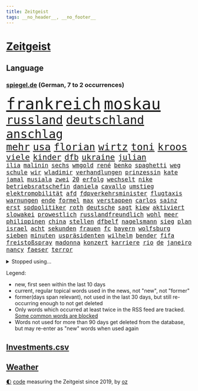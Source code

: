 ```yaml
---
title: Zeitgeist
tags: __no_header__, __no_footer__
---
```


# [Zeitgeist](https://oliz.io/zeitgeist/)

## Language

<h3><a href="https://www.spiegel.de" target="_blank">spiegel.de</a> (German, 7 to 2 occurrences)</h3>
<p style="font-family:monospace">
<span style="font-size:32pt"><a href="news_links.html#frankreich" class="current">frankreich</a></span>
<span style="font-size:32pt"><a href="news_links.html#moskau" class="current">moskau</a></span>
<br>
<span style="font-size:24pt"><a href="news_links.html#russland" class="current">russland</a></span>
<span style="font-size:24pt"><a href="news_links.html#deutschland" class="current">deutschland</a></span>
<span style="font-size:24pt"><a href="news_links.html#anschlag" class="current">anschlag</a></span>
<br>
<span style="font-size:20pt"><a href="news_links.html#mehr" class="current">mehr</a></span>
<span style="font-size:20pt"><a href="news_links.html#usa" class="current">usa</a></span>
<span style="font-size:20pt"><a href="news_links.html#florian" class="current">florian</a></span>
<span style="font-size:20pt"><a href="news_links.html#wirtz" class="current">wirtz</a></span>
<span style="font-size:20pt"><a href="news_links.html#toni" class="current">toni</a></span>
<span style="font-size:20pt"><a href="news_links.html#kroos" class="current">kroos</a></span>
<br>
<span style="font-size:16pt"><a href="news_links.html#viele" class="current">viele</a></span>
<span style="font-size:16pt"><a href="news_links.html#kinder" class="current">kinder</a></span>
<span style="font-size:16pt"><a href="news_links.html#dfb" class="current">dfb</a></span>
<span style="font-size:16pt"><a href="news_links.html#ukraine" class="current">ukraine</a></span>
<span style="font-size:16pt"><a href="news_links.html#julian" class="current">julian</a></span>
<br>
<span style="font-size:12pt"><a href="news_links.html#ilia" class="new">ilia</a></span>
<span style="font-size:12pt"><a href="news_links.html#malinin" class="new">malinin</a></span>
<span style="font-size:12pt"><a href="news_links.html#sechs" class="current">sechs</a></span>
<span style="font-size:12pt"><a href="news_links.html#wmgold" class="new">wmgold</a></span>
<span style="font-size:12pt"><a href="news_links.html#rené" class="current">rené</a></span>
<span style="font-size:12pt"><a href="news_links.html#benko" class="current">benko</a></span>
<span style="font-size:12pt"><a href="news_links.html#spaghetti" class="current">spaghetti</a></span>
<span style="font-size:12pt"><a href="news_links.html#weg" class="current">weg</a></span>
<span style="font-size:12pt"><a href="news_links.html#schule" class="current">schule</a></span>
<span style="font-size:12pt"><a href="news_links.html#wir" class="current">wir</a></span>
<span style="font-size:12pt"><a href="news_links.html#wladimir" class="current">wladimir</a></span>
<span style="font-size:12pt"><a href="news_links.html#verhandlungen" class="current">verhandlungen</a></span>
<span style="font-size:12pt"><a href="news_links.html#prinzessin" class="current">prinzessin</a></span>
<span style="font-size:12pt"><a href="news_links.html#kate" class="current">kate</a></span>
<span style="font-size:12pt"><a href="news_links.html#jamal" class="current">jamal</a></span>
<span style="font-size:12pt"><a href="news_links.html#musiala" class="current">musiala</a></span>
<span style="font-size:12pt"><a href="news_links.html#zwei" class="current">zwei</a></span>
<span style="font-size:12pt"><a href="news_links.html#20" class="current">20</a></span>
<span style="font-size:12pt"><a href="news_links.html#erfolg" class="current">erfolg</a></span>
<span style="font-size:12pt"><a href="news_links.html#wechselt" class="current">wechselt</a></span>
<span style="font-size:12pt"><a href="news_links.html#nike" class="new">nike</a></span>
<span style="font-size:12pt"><a href="news_links.html#betriebsratschefin" class="new">betriebsratschefin</a></span>
<span style="font-size:12pt"><a href="news_links.html#daniela" class="current">daniela</a></span>
<span style="font-size:12pt"><a href="news_links.html#cavallo" class="current">cavallo</a></span>
<span style="font-size:12pt"><a href="news_links.html#umstieg" class="current">umstieg</a></span>
<span style="font-size:12pt"><a href="news_links.html#elektromobilität" class="new">elektromobilität</a></span>
<span style="font-size:12pt"><a href="news_links.html#afd" class="current">afd</a></span>
<span style="font-size:12pt"><a href="news_links.html#fdpverkehrsminister" class="current">fdpverkehrsminister</a></span>
<span style="font-size:12pt"><a href="news_links.html#flugtaxis" class="current">flugtaxis</a></span>
<span style="font-size:12pt"><a href="news_links.html#warnungen" class="current">warnungen</a></span>
<span style="font-size:12pt"><a href="news_links.html#ende" class="current">ende</a></span>
<span style="font-size:12pt"><a href="news_links.html#formel" class="current">formel</a></span>
<span style="font-size:12pt"><a href="news_links.html#max" class="current">max</a></span>
<span style="font-size:12pt"><a href="news_links.html#verstappen" class="current">verstappen</a></span>
<span style="font-size:12pt"><a href="news_links.html#carlos" class="current">carlos</a></span>
<span style="font-size:12pt"><a href="news_links.html#sainz" class="current">sainz</a></span>
<span style="font-size:12pt"><a href="news_links.html#erst" class="current">erst</a></span>
<span style="font-size:12pt"><a href="news_links.html#spdpolitiker" class="current">spdpolitiker</a></span>
<span style="font-size:12pt"><a href="news_links.html#roth" class="current">roth</a></span>
<span style="font-size:12pt"><a href="news_links.html#deutsche" class="current">deutsche</a></span>
<span style="font-size:12pt"><a href="news_links.html#sagt" class="current">sagt</a></span>
<span style="font-size:12pt"><a href="news_links.html#kiew" class="current">kiew</a></span>
<span style="font-size:12pt"><a href="news_links.html#aktiviert" class="current">aktiviert</a></span>
<span style="font-size:12pt"><a href="news_links.html#slowakei" class="new">slowakei</a></span>
<span style="font-size:12pt"><a href="news_links.html#prowestlich" class="new">prowestlich</a></span>
<span style="font-size:12pt"><a href="news_links.html#russlandfreundlich" class="new">russlandfreundlich</a></span>
<span style="font-size:12pt"><a href="news_links.html#wohl" class="current">wohl</a></span>
<span style="font-size:12pt"><a href="news_links.html#meer" class="current">meer</a></span>
<span style="font-size:12pt"><a href="news_links.html#philippinen" class="current">philippinen</a></span>
<span style="font-size:12pt"><a href="news_links.html#china" class="current">china</a></span>
<span style="font-size:12pt"><a href="news_links.html#stellen" class="current">stellen</a></span>
<span style="font-size:12pt"><a href="news_links.html#dfbelf" class="current">dfbelf</a></span>
<span style="font-size:12pt"><a href="news_links.html#nagelsmann" class="current">nagelsmann</a></span>
<span style="font-size:12pt"><a href="news_links.html#sieg" class="current">sieg</a></span>
<span style="font-size:12pt"><a href="news_links.html#plan" class="current">plan</a></span>
<span style="font-size:12pt"><a href="news_links.html#israel" class="current">israel</a></span>
<span style="font-size:12pt"><a href="news_links.html#acht" class="current">acht</a></span>
<span style="font-size:12pt"><a href="news_links.html#sekunden" class="current">sekunden</a></span>
<span style="font-size:12pt"><a href="news_links.html#frauen" class="current">frauen</a></span>
<span style="font-size:12pt"><a href="news_links.html#fc" class="current">fc</a></span>
<span style="font-size:12pt"><a href="news_links.html#bayern" class="current">bayern</a></span>
<span style="font-size:12pt"><a href="news_links.html#wolfsburg" class="current">wolfsburg</a></span>
<span style="font-size:12pt"><a href="news_links.html#sieben" class="current">sieben</a></span>
<span style="font-size:12pt"><a href="news_links.html#minuten" class="current">minuten</a></span>
<span style="font-size:12pt"><a href="news_links.html#uspräsidenten" class="current">uspräsidenten</a></span>
<span style="font-size:12pt"><a href="news_links.html#wilhelm" class="current">wilhelm</a></span>
<span style="font-size:12pt"><a href="news_links.html#bender" class="new">bender</a></span>
<span style="font-size:12pt"><a href="news_links.html#fifa" class="current">fifa</a></span>
<span style="font-size:12pt"><a href="news_links.html#freistoßspray" class="new">freistoßspray</a></span>
<span style="font-size:12pt"><a href="news_links.html#madonna" class="current">madonna</a></span>
<span style="font-size:12pt"><a href="news_links.html#konzert" class="current">konzert</a></span>
<span style="font-size:12pt"><a href="news_links.html#karriere" class="current">karriere</a></span>
<span style="font-size:12pt"><a href="news_links.html#rio" class="current">rio</a></span>
<span style="font-size:12pt"><a href="news_links.html#de" class="current">de</a></span>
<span style="font-size:12pt"><a href="news_links.html#janeiro" class="current">janeiro</a></span>
<span style="font-size:12pt"><a href="news_links.html#nancy" class="current">nancy</a></span>
<span style="font-size:12pt"><a href="news_links.html#faeser" class="current">faeser</a></span>
<span style="font-size:12pt"><a href="news_links.html#terror" class="current">terror</a></span>
</p>
<details>
<summary>Stopped using...</summary>
<p class="former" style="font-size:12pt">
grenzen(1250) positionen(1250) starke(1250) schlagen(1249) verschiedene(1249) bekannten(1248) gewaltige(1248) oben(1248) rheinlandpfalz(1248) übernehmen(1248) material(1247) sonne(1247) 2016(1246) bayerische(1246) gewissen(1246) hollywood(1246) plus(1246) versorgt(1246) warnung(1246) weltweiten(1246) fußballquiz(1245) hieß(1245) rassistische(1245) sturm(1245) turnier(1245) verbietet(1245) vergeblich(1245) botschaften(1244) enorm(1244) fdpchef(1244) gehe(1244) hacker(1244) la(1244) sachsenanhalt(1244) passen(1243) walter(1243) wirkte(1243) gestoßen(1242) hinterlassen(1242) riesige(1242) twitter(1242) verheerenden(1242) verunglückt(1242) 150(1241) jüngste(1241) krank(1241) schicksal(1241) van(1241) verlor(1241) verluste(1241) vorübergehend(1241) bestellt(1240) besucher(1240) fischer(1240) gegenteil(1240) nürnberg(1240) werder(1240) anbieten(1239) begleitet(1239) gefährlicher(1239) geschossen(1239) konjunktur(1239) pariser(1239) scheiterte(1239) solle(1239) volksrepublik(1239) woher(1239) jahrzehnte(1238) venezuela(1238) beteiligten(1237) freie(1237) infrage(1237) leid(1237) schwanger(1237) restaurants(1236) senkt(1236) verschiebt(1236) 27(1235) ausfallen(1235) auswirkungen(1235) dementiert(1235) reaktion(1234) siegte(1234) tötung(1234) historische(1233) hotels(1233) kostet(1233) motiv(1233) schnellen(1233) standen(1233) stieg(1233) 600(1232) feld(1232) störung(1232) 1500(1231) philipp(1231) springt(1231) geschäftsführer(1230) schottland(1230) begriff(1229) einreise(1229) erfüllt(1228) exporte(1228) matthias(1228) schriftsteller(1228) band(1227) holocaust(1227) ausmaß(1226) todesopfer(1226) empfängt(1225) erwischt(1224) gekauft(1224) ausgesetzt(1223) katholischen(1223) fan(1222) begrüßt(1219) gouverneur(1219) projekte(1215) gelandet(1213) insolvenz(1209) bangen(1207) bewegt(1204) erhöhung(1202) überfall(1202) zdf(1199) empfangen(1193) ausgetragen(1192) abschluss(1186) rache(1182) leiter(1162) festgesetzt(1160) anna(1136) öffnet(1132) vormarsch(1114) josef(1100) ausländischen(1089) abgegeben(1017) vorsicht(1005) müll(1000) ministerin(989) zerstörte(987) volk(981) 72(967) fluten(943) zerstörten(943) kollision(940) beeinträchtigt(939) 700(938) gestern(938) unterdrückung(936) befürwortet(930) börsen(916) teure(914) gleichen(899) tiger(896) medwedew(892) rauswurf(879) spezielle(875) energiekrise(874) ampelparteien(862) oppositionsführer(861) methode(854) beliebt(848) härte(847) gewaltsamen(831) zufall(825) verabschieden(817) sank(814) möchten(807) ukrainer(806) weiten(796) geplatzt(787) gerichte(783) lemke(783) steffi(783) filmemacher(764) unwetter(755) behauptete(753) stabil(729) ankommt(723) riskant(720) gemeint(713) dilemma(712) fox(702) herrschte(702) lohn(700) fußballerinnen(697) gewerkschaften(695) zusätzlich(694) jack(681) ehrt(665) verhängnis(664) konzerte(658) steuerhinterziehung(658) 79(655) chefs(651) ausbauen(648) grünenpolitikerin(648) libanon(642) bedarf(641) bedrohte(640) irans(633) nationale(631) ukrainerusslandkrieg(631) setzten(625) neustart(620) erntet(614) jemals(611) kämpferisch(602) freigabe(599) ähnlichen(597) fpö(594) angespannt(590) notruf(585) führten(576) durchs(573) hetze(573) raten(570) 63(564) schickte(558) lettland(557) lula(551) kita(548) konten(541) stemmen(540) dunkle(539) juristische(536) entzieht(534) quer(530) nationaltrainer(528) niederlagen(526) lkwfahrer(525) neymar(525) angreifen(523) eineinhalb(522) männliche(513) hit(512) rechtfertigt(508) zweifeln(508) prien(507) abbruch(503) kocht(503) indonesien(500) taucher(496) trümmern(496) nächtlichen(486) familienministerin(478) paus(478) beschert(475) einstige(475) bewirken(471) düster(470) kampfjets(469) verbindungen(469) verbrenner(466) wechselte(462) mächtige(455) hauses(453) wein(453) überprüfen(453) weißes(445) 16jährige(444) abhilfe(444) dreier(441) leblos(439) mittelpunkt(437) renommierte(437) pedro(435) praxis(435) rammt(435) kongo(434) ussängerin(430) hinkt(429) plätze(427) forscherteam(426) viertagewoche(425) solcher(423) christdemokraten(421) zeitplan(421) hilfsorganisation(416) herstellers(413) özdemir(413) fortan(412) profifußball(407) wasserstoff(406) übers(406) entsprechende(404) fahrbahn(402) gelangt(402) nötigung(401) autofahren(400) chatbot(400) regierungsvertreter(400) niederländischen(397) schleswigholsteins(395) stein(394) militäreinsatz(390) siedlung(390) usbürger(389) karin(386) saintgermain(385) uefa(384) sondervermögen(383) tourist(383) 51(378) anhand(373) warnte(373) gala(372) instituts(371) wütenden(369) entschlossen(368) wurzeln(366) beigetragen(363) unweit(363) glücklicher(361) kassen(360) zukünftig(356) 40jähriger(353) kindergrundsicherung(353) parlamentswahlen(346) mordkommission(345) veto(345) bewährung(342) geflüchtet(342) taiwans(339) linksfraktion(338) astronomie(337) pool(337) jim(334) bijan(333) basketballer(323) inter(321) kosovo(320) einsturz(319) intensivstation(319) lina(314) erging(310) halbjahr(309) buchen(308) sang(308) vollem(308) meilenstein(307) versehentlich(307) optimismus(304) seniorin(304) diebstahl(303) rezepte(303) ereignis(302) spdfraktion(301) gästen(300) imperium(300) formuliert(299) ifo(295) südkoreas(293) gewürdigt(291) außenseiter(290) nachbesserungen(290) militante(287) absurd(283) flugzeugabsturz(283) kalifornischen(283) länderspiel(283) tritte(282) kalender(278) erdrutsch(275) entgehen(273) epstein(273) jeffrey(273) widerstands(272) drastische(271) kaputte(270) unfallort(269) brasiliens(268) sächsischen(267) kette(265) politologe(264) gabriel(263) wiesbaden(263) jina(261) mahsa(261) modellen(259) berechnungen(257) spotify(254) schweigt(252) neuschwanstein(249) aiwanger(246) hubert(246) beschloss(244) flieger(244) militäroperation(244) klagten(243) nations(243) zwischenstopp(243) unwahrheiten(242) verteuern(242) verbreitung(240) mutmaßliches(238) randale(238) selbstoptimierung(238) nahostkonflikt(237) zutaten(236) afdpolitiker(235) becken(234) bolsonaro(233) jair(233) entpuppt(232) neubrandenburg(232) nördlich(231) drohender(229) sauna(229) ausgetauscht(228) verkehrswende(227) forschern(226) wegovy(223) cdugeneralsekretär(222) football(222) gerichtsverfahren(221) bob(220) argentiniens(218) geglückt(216) argentinier(213) beispiellose(213) erahnen(213) teuersten(213) entkam(212) flüchtet(212) sozialleistungen(212) überweisen(212) boykott(210) südkoreanische(210) teilzeit(210) 51jährige(209) akute(209) anlage(206) unwohlsein(206) wahlkreis(206) militärhilfe(203) kandidiert(202) sichergestellt(202) negative(201) usschauspielerin(201) interessant(200) israeli(200) überqueren(198) bargeld(197) mannschaften(197) verfolgung(194) trendwende(193) jüdisches(192) usamerikanerin(192) niedrigeren(191) bürgerinnen(190) ermordeten(190) rekordtief(190) säugling(190) javier(189) konsequent(189) milei(189) betrag(187) heimwm(187) sperrte(185) british(184) franziska(184) bundesligaspiel(183) hansgeorg(183) maaßen(183) neubauten(183) tabellenspitze(182) block(181) gewinner(181) nachteile(181) staatsbürgerschaft(181) ferne(179) fußballfans(177) schlechtesten(177) onkel(176) kühne(175) sigmar(175) starkgemacht(174) echo(173) unabhängig(172) gewässern(171) verfahrens(171) dokumentarfilm(170) getöteter(170) heutzutage(170) attentäter(168) umfragetief(168) 1994(167) auftritte(167) kanal(166) atomkraftwerke(165) kimmich(165) magie(165) versinkt(165) einzelnen(164) freigestellt(164) lieferwagen(164) zurückhaltend(164) irrsinn(163) krimineller(163) lebende(163) bezug(162) blutige(162) kritikerin(162) meldung(162) klausmichael(161) kommissionspräsidentin(161) tauchten(161) erstaunliche(159) massenproteste(159) verbrennungen(159) linkenpolitiker(158) reifen(158) spätsommer(158) klarer(157) freiheitsstrafen(156) schenkt(156) schulnoten(156) mitmenschen(155) sechsjähriger(154) taxi(154) verdrängt(153) rekordzahl(152) trucker(152) 85(151) beatles(151) ebay(151) eusanktionen(149) angehende(148) israelischer(148) tabellenkeller(146) tagesordnung(146) zugesagt(146) gerichtsurteil(145) nächte(145) continental(144) hinterlässt(144) historikerin(144) seitenlinie(144) terzić(144) jüngster(143) irische(142) populären(142) hackerangriff(141) lenkt(141) liefen(141) würgen(141) festlegen(140) flügels(140) neuerung(140) bangkok(139) erzählungen(139) differenzen(138) echter(137) jahrelange(137) kundgebung(137) auswärtsspiel(136) besorgen(136) propalästinensischen(136) abnehmspritzen(135) gazastreifens(135) ozempic(135) attentat(133) bisweilen(133) damaskus(132) ndr(132) ratlos(132) repräsentantenhaus(132) antje(129) bestätigte(129) bundesligapartie(129) doha(129) liebäugelt(129) woods(129) zielgruppe(129) awdijiwka(128) hamasanführer(128) tränengas(128) garmischpartenkirchen(127) gekapert(127) rechtsextrem(127) konflikten(126) perspektiven(126) verantwortliche(126) achtzigerjahre(125) klimafreundliche(125) offenkundig(125) holding(124) prangern(124) santos(124) wars(124) zweiprozentziel(124) beteuert(123) eintreten(123) zugunsten(123) bo(121) gestohlene(121) silva(121) tabelle(121) abschiebestopp(120) messungen(120) tochterfirma(120) versammelt(120) zerstörungen(120) besitzerin(119) lewandowski(118) elbtower(117) fußballwelt(117) gerichten(116) kostüme(116) luftangriff(116) urlauberinnen(116) begibt(115) tunnelsystem(115) agrarminister(114) erkannt(114) abschiebung(113) nordrheinwestfälischen(112) friedlich(111) influencerin(111) perry(111) 77jährige(110) doppelter(110) voranbringen(110) barbara(109) ampelpartner(108) autonomiebehörde(108) crown(108) fußballbundesligist(108) vollständige(108) banner(107) bewirkt(107) arbeitsrecht(106) extrainer(106) kriegstüchtig(106) siedler(106) stünde(105) wunschdenken(105) hamasmassaker(104) arbeitsagentur(103) stationieren(103) unverhältnismäßig(103) dunkeln(102) auftaktsieg(101) doppelte(101) eier(101) kadewe(100) kurios(100) lake(100) beugen(99) zweistaatenlösung(99) 67(98) beendete(98) dylan(98) gesetzesänderung(98) getrennte(98) wohngeld(98) alabama(97) britisches(97) gratis(97) heilsam(97) vorlagen(97) munitionslieferungen(96) skiunfall(96) mitgliederbefragung(95) natomitgliedschaft(95) staatsstreich(95) grammy(94) karneval(94) olympiastadion(94) extras(93) verhandlungslösung(93) vorjahren(93) brandbrief(92) abgabe(91) ausgespielt(91) maidan(91) palästinensergebiet(91) startversuch(91) suppe(91) verletzend(91) wagens(91) zerstritten(91) mängeln(90) schriftzug(90) wackelt(90) aires(89) audienz(89) aufzugeben(89) buenos(89) chiemsee(89) empfänger(89) lebensumstände(89) rettungssanitäter(89) zweck(89) imessage(88) po(88) vereine(88) bernd(87) friedensverhandlungen(87) klargemacht(87) point(87) silvester(87) yahya(87) applaudiert(86) atomare(86) gigabyte(86) mercosurabkommen(86) punkterekord(86) rechtsextremistische(86) tiefpunkt(86) eupolitiker(85) fehle(85) klinsmann(85) knopf(85) rekordmeister(85) skigebiet(85) stürmisch(85) umgebracht(85) penny(84) geert(83) insolventen(83) preuß(83) rebellen(83) störten(83) trauen(83) wilders(83) bauruinen(82) dialoge(82) erwartung(82) hits(82) hochhäuser(82) kriegsschiffe(82) rathaus(82) schädlinge(82) vorbehalte(82) atemberaubend(81) autokonzern(81) braisazbouchet(81) diktators(81) ermordung(81) erwachsen(81) französinnen(81) horden(81) nervige(81) profiteur(81) unangefochten(81) ussenders(81) hochdruck(80) israelbesuch(80) subtile(80) verlass(80) vorfällen(80) werkzeug(80) bauteile(79) kitsch(79) konzentration(79) trägerrakete(79) aufstellen(78) aufzuhören(78) berlinschöneberg(78) dorthin(78) oberverwaltungsgericht(78) rechenschaft(78) schufa(78) 56(77) bändigen(77) förderprogramme(77) trauernde(77) unionsfraktion(77) zuschüsse(77) gewohnten(76) händchen(76) militäroperationen(76) strafkolonie(76) verteidigungspolitik(76) wachstumspaket(76) zettel(76) angeklagten(75) grundgesetz(75) anhebung(74) chow(74) entsenden(74) gefroren(74) göringeckardt(74) hongkonger(74) riesigen(74) stift(74) unzureichende(74) adieu(73) edin(73) exaußenminister(73) knapper(73) liz(73) präsent(73) schwestern(73) trauriger(73) bemängelt(72) biathleten(72) biathletinnen(72) kreta(72) niederbayern(72) usdollar(72) bedarfssätze(71) inhaftiert(71) natopartnern(71) skigebiete(71) steuervergünstigungen(71) studios(71) vorgerückt(71) gefrierpunkt(70) natogebiet(70) performance(70) prominentesten(70) tomaten(70) frontex(69) huthi(69) höheres(69) palace(69) uneingeschränkt(69) auslaufen(68) aussetzung(68) kräftige(68) münzen(68) repressionen(68) routinier(68) umut(68) wiedergefunden(68) anwendung(67) aufgebraucht(67) gerufen(67) italienerin(67) konstituiert(67) selbstbedienung(67) winzigen(67) zirkel(67) zugfahrt(67) agrarsubventionen(66) ebike(66) erschöpfte(66) festland(66) handelsschifffahrt(66) kalkuliertes(66) mauern(66) rammte(66) tennisbälle(66) vollsperrung(66) überstehen(66) poltert(65) topform(65) unerträglichen(65) bdipräsident(64) bezeichnete(64) franke(64) göttingen(64) lebendig(64) misshandlung(64) radio(64) ruby(64) russwurm(64) siegfried(64) umfassendere(64) verfügt(64) vorsitz(64) wellinger(64) agrardieselsubvention(63) damüls(63) spielabbruch(63) werten(63) 28(62) eignet(62) ermordete(62) fanproteste(62) korallenriff(62) kriegsziel(62) schleppende(62) sechsstelligen(62) spdabgeordnete(62) vorgänge(62) anzugreifen(61) sanktionspaket(61) antidiskriminierungsbeauftragte(60) ataman(60) ferda(60) gebäudeenergiegesetz(60) geglaubt(60) mangelnde(60) ausblick(59) christina(59) elektronischen(59) heuschnupfen(59) kochbuchtipps(59) rechnungshof(59) designs(58) exverfassungsschutzpräsidenten(58) inschrift(58) tierhalter(58) alkoholfrei(57) verteidigungsfähigkeit(57) überfällt(57) aufstockung(56) gaspreise(56) iranisches(56) politstar(56) präsidentschaftsbewerberin(56) sachschaden(56) beliefern(55) genre(55) herzog(55) niederrhein(55) rutscht(55) strafrechtlichen(55) vorliegt(55) 180(54) kauen(54) leeren(54) ungeklärter(54) anfrage(53) begrenzt(53) bränden(53) knackte(53) überlebten(53) brennende(52) funktionen(52) gemeindezentrum(52) rangiert(52) safran(52) schumacher(52) weich(52) besuchten(51) filmgeschichte(51) lawine(51) saunen(51) selbstzerlegung(51) angelique(50) babypause(50) elvis(50) kerber(50) massenweise(50) notausgangstür(50) presley(50) salt(50) unsterblich(50) weltklasse(50) zigaretten(50) erledigen(49) heizungen(49) perfektes(49) schmuggeln(49) sorgerechtsstreit(49) spdvorsitzende(49) tirol(49) utah(49) zukünftigen(49) ausgespäht(48) außenhandel(48) winterkorn(48) aminis(47) mobile(47) wussten(47) exmann(46) fehlentscheidung(46) olg(46) registrierten(46) senden(46) personalnot(45) verwehrt(45) 33jährige(44) aneinander(44) friedliche(44) häuften(44) kommerzielle(44) kultursenator(44) neujahrsempfang(44) usgeschichte(44) bayerntrainer(43) darsteller(43) donezk(43) einvernehmlichem(43) freistellung(43) hilfskräfte(43) innsbruck(43) landtagen(43) miesen(43) detonationen(42) ergriff(42) regie(42) schult(42) südafrikas(42) 400000(41) absetzen(41) asylunterkunft(41) bezweckt(41) elisabeth(41) j(41) langfristige(41) ranghohen(41) sichtet(41) taiwanischen(41) transfers(41) valentinstag(41) bundesrechnungshof(40) festivals(40) formiert(40) japaner(40) nachgegangen(40) nachkriegszeit(40) schützte(40) bestürzt(39) echsen(39) fortführung(39) hitzfeld(39) isabel(39) ottmar(39) reptilien(39) schlaflose(39) südtirol(39) 1970(38) blockierten(38) breivik(38) förderanträgen(38) handfester(38) isolationshaft(38) nordkoreanische(38) treffens(38) charlotte(37) dreharbeiten(37) klamotten(37) richtungen(37) rot(37) störern(37) 13000(36) afdpolitikern(36) arbeitsgericht(36) dfbkapitänin(36) elton(36) endes(36) strategisch(36) 52jährigen(35) agrarprodukte(35) kochbücher(35) kaufland(34) schmetterling(34) soziales(34) struktur(34) wohnungsbaubranche(34) euaustritt(33) jahreswirtschaftsberichts(33) verschlingt(33) erobert(32) mandat(32) platzten(32) prägten(32) wmfinale(32) anmelden(31) faire(31) hervorragend(31) kraftlos(31) krisenjahren(31) magull(31) mitnehmen(31) pascal(31) sascha(31) werteunion(31) 1700(30) aussortiert(30) fernsehinterview(30) migrationsgeschichte(30) netto(30) notfallversorgung(30) schwimmt(30) basel(29) dnipro(29) ergattern(29) escvorentscheid(29) genugtuung(29) gitarrist(29) kulturveranstaltungen(29) mutzke(29) shapira(29) things(29) ungeklärte(29) weltberühmten(29) beharrt(28) bocholt(28) energieversorgung(28) geantwortet(28) grammys(28) unkontrolliert(28) verbrannt(28) begnadigt(27) festgenommener(27) fünftgrößte(27) krankenstand(27) millionenschwere(27) parkinson(27) unternommen(27) drogenschmuggler(26) fregatten(26) rod(26) umbauen(26) wahlkampfthema(26) ökonomischen(26) herausfordern(25) szenario(25) zugbegleiterin(25) aufbrechen(24) macher(24) nützen(24) sicherheitsrisiko(24) strömten(24) versammelten(24) boll(23) death(23) flugs(23) royalefolge(23) tierärztin(23) vizepräsidenten(23) zanken(23) anonymer(22) gesetzesänderungen(22) göttinger(22) 220000(21) angelina(21) bafögreform(21) deutschem(21) ergriffen(21) unterrichtet(21) zentral(21) bronze(20) massendemonstrationen(20) messias(20) untergraben(20) zeugnisse(20) grenzwert(19) harris(19) jaxa(19) kamala(19) malmö(19) nairobi(19) raumfahrtbehörde(19) schale(19) abgesprochen(18) auswechseln(18) begegnet(18) grundlagen(18) ideologien(18) intendant(18) mannschaftskabine(18) signalwirkung(18) barley(17) fahndet(17) kadewegruppe(17) katarina(17) lahav(17) luxuskaufhäuser(17) rollende(17) unwürdig(17) vertraute(17) zielgerade(17) gemeinsames(16) größerer(16) intellektuellen(16) jurys(16) showbiz(16) sondervermögens(16) statistikamt(16) datensammlung(15) fdpminister(15) kommilitonen(15) sicherheitskonferenz(15) verfassungsschutzes(15) völkermordkonvention(15) wirtschaftsforscher(15) xinjiang(15) zwangsarbeit(15) abenteuerlichen(14) delaware(14) petzold(14) schwimmwm(14) skipiste(14) tennisbällen(14) uiguren(14) videoclips(14) wellbrock(14) kampagnen(13) kindesmissbrauchs(13) parteimitglieder(13) tragödien(13) annika(12) dubioser(12) mitgliedsländer(12) ostwestfalen(12) sharif(12) biathlonwm(11) brennpunktschulen(11) chinesisches(11) festivalleitung(11) gegenkandidat(11) satellitenbilder(11) schiffsunglück(11) schmiss(11) startchancenprogramm(11) tennisballproteste(11)
</p>
</details>
<p>Legend:
<ul>
<li><span class="new">new</span>, first seen within the last 10 days</li>
<li><span class="current">current</span>, regular topical words used in the news, not "new", not "former"</li>
<li><span class="former">former(days span relevant)</span>, not used in the last 30 days, but still re-occurring enough to not get deleted</li>
<li>Only words which occurred at least twice in the RSS feed are tracked. <a href="language/filters.py">Some common words are blocked</a></li>
<li>Words not used for more than 90 days get deleted from the database, but may re-enter as "new" words when used again</li>
</ul>
</p>

## [Investments](investments.html)[.csv](investments.csv)

## [Weather](weather.html)

<footer>
<a href="javascript:toggleTheme()" class="nav">🌓</a>
<a href="https://github.com/ooz/zeitgeist">code</a> measuring the Zeitgeist since 2019, by <a href="https://oliz.io">oz</a>
</footer>
